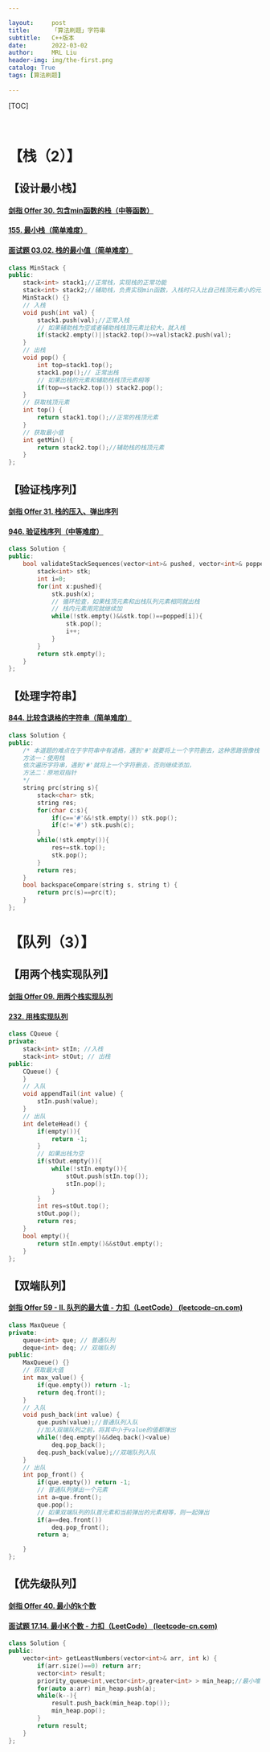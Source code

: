 ```yaml
---

layout:     post
title:      「算法刷题」字符串
subtitle:   C++版本
date:       2022-03-02
author:     MRL Liu
header-img: img/the-first.png
catalog: True
tags: [算法刷题]
   
---
```


[TOC]

​      

# 【栈（2）】

## 【设计最小栈】

#### [剑指 Offer 30. 包含min函数的栈（中等函数）](https://leetcode-cn.com/problems/bao-han-minhan-shu-de-zhan-lcof/)

#### [155. 最小栈（简单难度）](https://leetcode-cn.com/problems/min-stack/)

#### [面试题 03.02. 栈的最小值（简单难度）](https://leetcode-cn.com/problems/min-stack-lcci/)

```c++
class MinStack {
public:
    stack<int> stack1;//正常栈，实现栈的正常功能
    stack<int> stack2;//辅助栈，负责实现min函数，入栈时只入比自己栈顶元素小的元素，出栈时和当前元素相等就出栈
    MinStack() {}
    // 入栈
    void push(int val) {
        stack1.push(val);//正常入栈
        // 如果辅助栈为空或者辅助栈栈顶元素比较大，就入栈
        if(stack2.empty()||stack2.top()>=val)stack2.push(val);
    }
    // 出栈
    void pop() {
        int top=stack1.top();
        stack1.pop();// 正常出栈
        // 如果出栈的元素和辅助栈栈顶元素相等
        if(top==stack2.top()) stack2.pop();
    }
    // 获取栈顶元素
    int top() {
        return stack1.top();//正常的栈顶元素
    }
    // 获取最小值
    int getMin() {
        return stack2.top();//辅助栈的栈顶元素
    }
};

```

## 【验证栈序列】

#### [剑指 Offer 31. 栈的压入、弹出序列](https://leetcode-cn.com/problems/zhan-de-ya-ru-dan-chu-xu-lie-lcof/)

#### [946. 验证栈序列（中等难度）](https://leetcode-cn.com/problems/validate-stack-sequences/)

```c++
class Solution {
public:
    bool validateStackSequences(vector<int>& pushed, vector<int>& popped) {
        stack<int> stk;
        int i=0;
        for(int x:pushed){
            stk.push(x);
            // 循环检查，如果栈顶元素和出栈队列元素相同就出栈
            // 栈内元素用完就继续加
            while(!stk.empty()&&stk.top()==popped[i]){
                stk.pop();
                i++;
            }
        }
        return stk.empty();
    }
};
```

## 【处理字符串】

#### [844. 比较含退格的字符串（简单难度）](https://leetcode-cn.com/problems/backspace-string-compare/)

```C++
class Solution {
public:
    /* 本道题的难点在于字符串中有退格，遇到'#'就要将上一个字符删去，这种思路很像栈
    方法一：使用栈
    依次遍历字符串，遇到'#'就将上一个字符删去，否则继续添加，
    方法二：原地双指针
    */
    string prc(string s){
        stack<char> stk;
        string res;
        for(char c:s){
            if(c=='#'&&!stk.empty()) stk.pop();
            if(c!='#') stk.push(c);
        }
        while(!stk.empty()){
            res+=stk.top();
            stk.pop();
        }
        return res;
    }
    bool backspaceCompare(string s, string t) {
        return prc(s)==prc(t);
    }
};
```



# 【队列（3）】

## 【用两个栈实现队列】

#### [剑指 Offer 09. 用两个栈实现队列](https://leetcode-cn.com/problems/yong-liang-ge-zhan-shi-xian-dui-lie-lcof/)

#### [232. 用栈实现队列](https://leetcode-cn.com/problems/implement-queue-using-stacks/)

```C++
class CQueue {
private:
    stack<int> stIn; //入栈
    stack<int> stOut; // 出栈
public:
    CQueue() {
    }
    // 入队
    void appendTail(int value) {
        stIn.push(value);
    }
    // 出队
    int deleteHead() {
        if(empty()){
            return -1;
        }
        // 如果出栈为空
        if(stOut.empty()){
            while(!stIn.empty()){
                stOut.push(stIn.top());
                stIn.pop();
            }
        }
        int res=stOut.top();
        stOut.pop();
        return res;
    }
    bool empty(){
        return stIn.empty()&&stOut.empty();
    }
};
```

## 【双端队列】

#### [剑指 Offer 59 - II. 队列的最大值 - 力扣（LeetCode） (leetcode-cn.com)](https://leetcode-cn.com/problems/dui-lie-de-zui-da-zhi-lcof/)

```c++
class MaxQueue {
private:
    queue<int> que; // 普通队列
    deque<int> deq; // 双端队列
public:
    MaxQueue() {}
    // 获取最大值
    int max_value() {
        if(que.empty()) return -1;
        return deq.front();
    }
    // 入队
    void push_back(int value) {
        que.push(value);//普通队列入队
        //加入双端队列之前，将其中小于value的值都弹出
        while(!deq.empty()&&deq.back()<value)
            deq.pop_back();
        deq.push_back(value);//双端队列入队
    }
    // 出队
    int pop_front() {
        if(que.empty()) return -1;
        // 普通队列弹出一个元素
        int a=que.front();
        que.pop();
        // 如果双端队列的队首元素和当前弹出的元素相等，则一起弹出
        if(a==deq.front())
            deq.pop_front();
        return a;

    }
};
```

## 【优先级队列】

#### [剑指 Offer 40. 最小的k个数](https://leetcode-cn.com/problems/zui-xiao-de-kge-shu-lcof/)

#### [面试题 17.14. 最小K个数 - 力扣（LeetCode） (leetcode-cn.com)](https://leetcode-cn.com/problems/smallest-k-lcci/)

```C++
class Solution {
public:
    vector<int> getLeastNumbers(vector<int>& arr, int k) {
        if(arr.size()==0) return arr;
        vector<int> result;
        priority_queue<int,vector<int>,greater<int> > min_heap;//最小堆
        for(auto a:arr) min_heap.push(a);
        while(k--){
            result.push_back(min_heap.top());
            min_heap.pop();
        }
        return result;
    }
};
```

